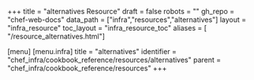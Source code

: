 +++
title = "alternatives Resource"
draft = false
robots = ""
gh_repo = "chef-web-docs"
data_path = ["infra","resources","alternatives"]
layout = "infra_resource"
toc_layout = "infra_resource_toc"
aliases = [ "/resource_alternatives.html"]

[menu]
  [menu.infra]
    title = "alternatives"
    identifier = "chef_infra/cookbook_reference/resources/alternatives"
    parent = "chef_infra/cookbook_reference/resources"
+++

<!-- The contents of this page are automatically generated from the alternatives.yaml file in the data directory. -->
<!-- To suggest a change, edit the https://github.com/chef/chef/blob/main/lib/chef/resource/alternatives.rb file
      and submit a pull request to the https://github.com/chef/chef repository. -->
